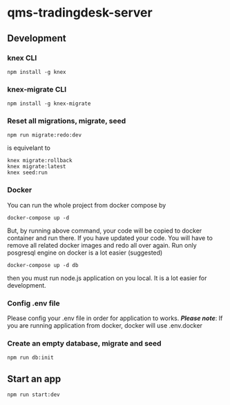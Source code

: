 # qms-tradingdesk-server

## Development

### knex CLI
```
npm install -g knex
```

### knex-migrate CLI
```
npm install -g knex-migrate
```

### Reset all migrations, migrate, seed
```
npm run migrate:redo:dev
```
is equivelant to
```
knex migrate:rollback
knex migrate:latest
knex seed:run
```

### Docker
You can run the whole project from docker compose by
```
docker-compose up -d
```
But, by running above command, your code will be copied to docker container and run there.
If you have updated your code. You will have to remove all related docker images and redo all over again.
Run only posgresql engine on docker is a lot easier (suggested)
```
docker-compose up -d db
```
then you must run node.js application on you local. It is a lot easier for development.

### Config .env file
Please config your .env file in order for application to works.
***Please note***: If you are running application from docker, docker will use .env.docker

### Create an empty database, migrate and seed
```
npm run db:init
```

## Start an app
```
npm run start:dev
```